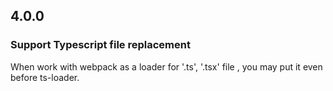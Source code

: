 ## 4.0.0
### Support Typescript file replacement
When work with webpack as a loader for '.ts', '.tsx' file , you may put it even before ts-loader.

